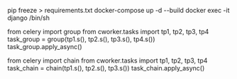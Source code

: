pip freeze > requirements.txt
docker-compose up -d --build
docker exec -it django /bin/sh

from celery import group
from cworker.tasks import tp1, tp2, tp3, tp4
task_group = group(tp1.s(), tp2.s(), tp3.s(), tp4.s())
task_group.apply_async()

from celery import chain
from cworker.tasks import tp1, tp2, tp3, tp4
task_chain = chain(tp1.s(), tp2.s(), tp3.s())
task_chain.apply_async()
